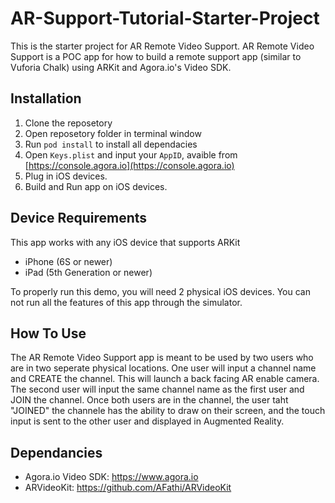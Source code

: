 # AR-Support-Tutorial-Starter-Project
This is the starter project for AR Remote Video Support. AR Remote Video Support is a POC app for how to build a remote support app (similar to Vuforia Chalk) using ARKit and Agora.io's Video SDK.


## Installation
1. Clone the reposetory
2. Open reposetory folder in terminal window 
3. Run `pod install` to install all dependacies
4. Open `Keys.plist` and input your `AppID`, avaible from [https://console.agora.io](https://console.agora.io)
5. Plug in iOS devices.
6. Build and Run app on iOS devices.

## Device Requirements
This app works with any iOS device that supports ARKit 
- iPhone (6S or newer)
- iPad (5th Generation or newer)

To properly run this demo, you will need 2 physical iOS devices. You can not run all the features of this app through the simulator. 

## How To Use
The AR Remote Video Support app is meant to be used by two users who are in two seperate physical locations. One user will input a channel name and CREATE the channel. This will launch a back facing AR enable camera. 
The second user will input the same channel name as the first user and JOIN the channel. Once both users are in the channel, the user taht "JOINED" the channele has the ability to draw on their screen, and the touch input is sent to the other user and displayed in Augmented Reality. 

## Dependancies
- Agora.io Video SDK: https://www.agora.io
- ARVideoKit: https://github.com/AFathi/ARVideoKit
